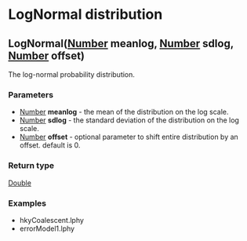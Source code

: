 LogNormal distribution
======================
LogNormal([Number](../types/Number.md) **meanlog**, [Number](../types/Number.md) **sdlog**, [Number](../types/Number.md) **offset**)
------------------------------------------------------------------------------------------------------------------------------------

The log-normal probability distribution.

### Parameters

- [Number](../types/Number.md) **meanlog** - the mean of the distribution on the log scale.
- [Number](../types/Number.md) **sdlog** - the standard deviation of the distribution on the log scale.
- [Number](../types/Number.md) **offset** - optional parameter to shift entire distribution by an offset. default is 0.

### Return type

[Double](../types/Double.md)


### Examples

- hkyCoalescent.lphy
- errorModel1.lphy



